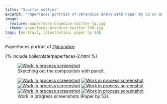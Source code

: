 ```yaml
---
title: "Scarfie selfies"
excerpt: "PaperFaces portrait of @brandice drawn with Paper by 53 on an iPad."
image: 
  feature: paperfaces-brandice-twitter-lg.jpg
  thumb: paperfaces-brandice-twitter-150.jpg
tags: [portrait, illustration, paper by 53]
---
```


PaperFaces portrait of <a href="http://twitter.com/brandice">@brandice</a>.

{% include boilerplate/paperfaces-2.html %}

<figure>
  <a href="{{ site.url }}/images/paperfaces-brandice-process-1-lg.jpg"><img src="{{ site.url }}/images/paperfaces-brandice-process-1-750.jpg" alt="Work in process screenshot"></a>
  <figcaption>Sketching out the composition with pencil.</figcaption>
</figure>

<figure class="half">
  <a href="{{ site.url }}/images/paperfaces-brandice-process-2-lg.jpg"><img src="{{ site.url }}/images/paperfaces-brandice-process-2-600.jpg" alt="Work in process screenshot"></a>
  <a href="{{ site.url }}/images/paperfaces-brandice-process-3-lg.jpg"><img src="{{ site.url }}/images/paperfaces-brandice-process-3-600.jpg" alt="Work in process screenshot"></a>
  <a href="{{ site.url }}/images/paperfaces-brandice-process-4-lg.jpg"><img src="{{ site.url }}/images/paperfaces-brandice-process-4-600.jpg" alt="Work in process screenshot"></a>
  <a href="{{ site.url }}/images/paperfaces-brandice-process-5-lg.jpg"><img src="{{ site.url }}/images/paperfaces-brandice-process-5-600.jpg" alt="Work in process screenshot"></a>
  <a href="{{ site.url }}/images/paperfaces-brandice-process-6-lg.jpg"><img src="{{ site.url }}/images/paperfaces-brandice-process-6-600.jpg" alt="Work in process screenshot"></a>
  <a href="{{ site.url }}/images/paperfaces-brandice-process-7-lg.jpg"><img src="{{ site.url }}/images/paperfaces-brandice-process-7-600.jpg" alt="Work in process screenshot"></a>
  <figcaption>Work in progress screenshots (Paper by 53).</figcaption>
</figure>